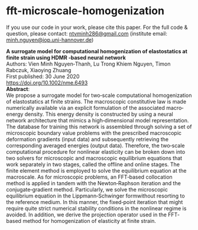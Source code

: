 # fft-microscale-homogenization

If you use our code in your work, please cite this paper.
For the full code & question, please contact: ntvminh286@gmail.com (institute email: minh.nguyen@iop.uni-hannover.de) <br/>

<b>A surrogate model for computational homogenization of elastostatics at finite strain using HDMR ‐based neural network </b> <br/>
Authors: Vien Minh Nguyen‐Thanh, Lu Trong Khiem Nguyen, Timon Rabczuk, Xiaoying Zhuang <br/>
First published: 30 June 2020 <br/>
https://doi.org/10.1002/nme.6493 <br/>
<b>Abstract</b>: <br/>
We propose a surrogate model for two‐scale computational homogenization of elastostatics at finite strains. 
The macroscopic constitutive law is made numerically available via an explicit formulation of the associated macro‐energy density. 
This energy density is constructed by using a neural network architecture that mimics a high‐dimensional model representation. 
The database for training this network is assembled through solving a set of microscopic boundary value problems with the prescribed macroscopic deformation gradients 
(input data) and subsequently retrieving the corresponding averaged energies (output data). 
Therefore, the two‐scale computational procedure for nonlinear elasticity can be broken down into two solvers for microscopic and macroscopic equilibrium equations 
that work separately in two stages, called the offline and online stages. The finite element method is employed to solve the equilibrium equation at the macroscale. 
As for microscopic problems, an FFT‐based collocation method is applied in tandem with the Newton‐Raphson iteration and the conjugate‐gradient method. 
Particularly, we solve the microscopic equilibrium equation in the Lippmann‐Schwinger formwithout resorting to the reference medium. 
In this manner, the fixed‐point iteration that might require quite strict numerical stability conditions in the nonlinear regime is avoided. 
In addition, we derive the projection operator used in the FFT‐based method for homogenization of elasticity at finite strain.



